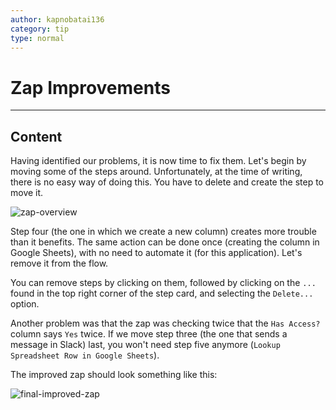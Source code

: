 ```yaml
---
author: kapnobatai136
category: tip
type: normal
---
```


# Zap Improvements


---

## Content

Having identified our problems, it is now time to fix them. Let's begin by moving some of the steps around. Unfortunately, at the time of writing, there is no easy way of doing this. You have to delete and create the step to move it.

![zap-overview](https://img.enkipro.com/bda11ffb840b378143132f2475ceaaa2.png)

Step four (the one in which we create a new column) creates more trouble than it benefits. The same action can be done once (creating the column in Google Sheets), with no need to automate it (for this application). Let's remove it from the flow.

You can remove steps by clicking on them, followed by clicking on the `...` found in the top right corner of the step card, and selecting the `Delete...` option.

Another problem was that the zap was checking twice that the `Has Access?` column says `Yes` twice. If we move step three (the one that sends a message in Slack) last, you won't need step five anymore (`Lookup Spreadsheet Row in Google Sheets`).

The improved zap should look something like this:

![final-improved-zap](https://img.enkipro.com/a7ed827bbf46958adfb8b36344ce39db.png)
 
